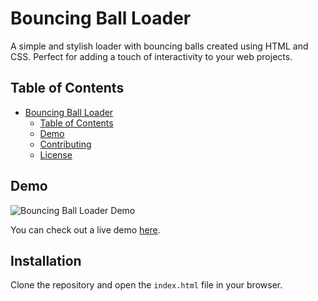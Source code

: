 # Bouncing Ball Loader

A simple and stylish loader with bouncing balls created using HTML and CSS. Perfect for adding a touch of interactivity to your web projects.

## Table of Contents

- [Bouncing Ball Loader](#bouncing-ball-loader)
  - [Table of Contents](#table-of-contents)
  - [Demo](#demo)
  - [Contributing](#contributing)
  - [License](#license)

## Demo

![Bouncing Ball Loader Demo](demo.gif)

You can check out a live demo [here](https://techdiz.github.io/BouncingBallLoader/).

## Installation

Clone the repository and open the `index.html` file in your browser.


